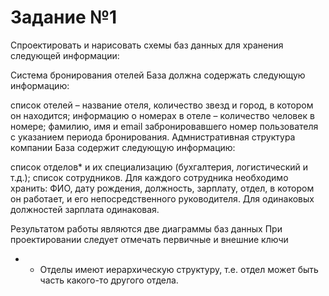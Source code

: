 # Задание №1

Спроектировать и нарисовать схемы баз данных для хранения следующей информации:

Система бронирования отелей База должна содержать следующую информацию:

список отелей – название отеля, количество звезд и город, в котором он находится;
информацию о номерах в отеле – количество человек в номере;
фамилию, имя и email забронировавшего номер пользователя с указанием периода бронирования.
Адмнистративная структура компании База содержит следующую информацию:

список отделов* и их специализацию (бухгалтерия, логистический и т.д.);
список сотрудников.
Для каждого сотрудника необходимо хранить: ФИО, дату рождения, должность, зарплату, отдел, в котором он работает, и его непосредственного руководителя. Для одинаковых должностей зарплата одинаковая.

Результатом работы являются две диаграммы баз данных При проектировании следует отмечать первичные и внешние ключи

* - Отделы имеют иерархическую структуру, т.е. отдел может быть часть какого-то другого отдела.
